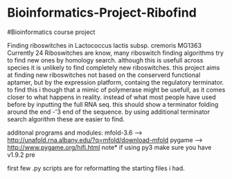 # Bioinformatics-Project-Ribofind
#Bioinformatics course project

Finding riboswitches in Lactococcus lactis subsp. cremoris MG1363
Currently 24 Riboswitches are know, many riboswitch finding algorithms try to find new ones by homology search.
although this is usefull across species it is unlikely to find completely new riboswitches. this project aims at finding new riboswitches
not based on the conserverd functional aptamer, but by the expression platform, containg the regulatory terminator. 
to find this i though that a mimic of polymerase might be usefull, as it comes closer to what happens in reality. instead of what most people
have used before by inputting the full RNA seq. this should show a terminator folding around the end -'3 end of the sequence.
by using additional terminator search algorithm these are easier to find.

additonal programs and modules:
mfold-3.6 --> http://unafold.rna.albany.edu/?q=mfold/download-mfold
pygame --> http://www.pygame.org/hifi.html note* if using py3 make sure you have v1.9.2 pre

first few .py scripts are for reformatting the starting files i had.
